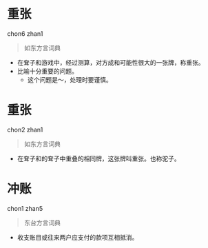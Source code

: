 # 重张
chon6 zhan1
> 如东方言词典
- 在耷子和游戏中，经过测算，对方成和可能性很大的一张牌，称重张。
- 比喻十分重要的问题。
  - 这个问题是～，处理时要谨慎。

# 重张
chon2 zhan1
> 如东方言词典
- 在耷子和的耷子中重叠的相同牌，这张牌叫重张。也称驼子。

# 冲账
chon1 zhan5
> 东台方言词典
- 收支账目或往来两户应支付的款项互相抵消。
